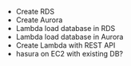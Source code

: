 - Create RDS
- Create Aurora
- Lambda load database in RDS
- Lambda load database in Aurora
- Create Lambda with REST API
- hasura on EC2 with existing DB?
